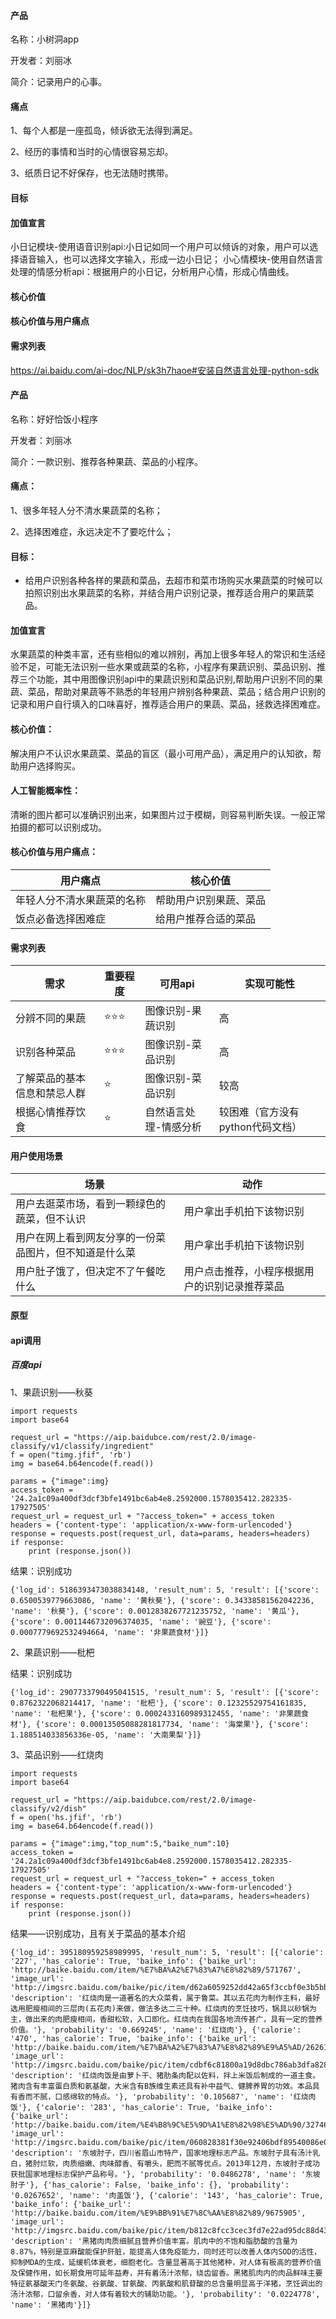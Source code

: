 #### 产品

名称：小树洞app

开发者：刘丽冰

简介：记录用户的心事。

#### 痛点

1、每个人都是一座孤岛，倾诉欲无法得到满足。
 
2、经历的事情和当时的心情很容易忘却。

3、纸质日记不好保存，也无法随时携带。

#### 目标



#### 加值宣言

小日记模块-使用语音识别api:小日记如同一个用户可以倾诉的对象，用户可以选择语音输入，也可以选择文字输入，形成一边小日记；
小心情模块-使用自然语言处理的情感分析api：根据用户的小日记，分析用户心情，形成心情曲线。

#### 核心价值

#### 核心价值与用户痛点

#### 需求列表



https://ai.baidu.com/ai-doc/NLP/sk3h7haoe#安装自然语言处理-python-sdk





















#### 产品

名称：好好恰饭小程序

开发者：刘丽冰

简介：一款识别、推荐各种果蔬、菜品的小程序。

#### 痛点：

1、很多年轻人分不清水果蔬菜的名称；

2、选择困难症，永远决定不了要吃什么；


#### 目标：

- 给用户识别各种各样的果蔬和菜品，去超市和菜市场购买水果蔬菜的时候可以拍照识别出水果蔬菜的名称，并结合用户识别记录，推荐适合用户的果蔬菜品。

#### 加值宣言

水果蔬菜的种类丰富，还有些相似的难以辨别，再加上很多年轻人的常识和生活经验不足，可能无法识别一些水果或蔬菜的名称，小程序有果蔬识别、菜品识别、推荐三个功能，其中用图像识别api中的果蔬识别和菜品识别,帮助用户识别不同的果蔬、菜品，帮助对果蔬等不熟悉的年轻用户辨别各种果蔬、菜品；结合用户识别的记录和用户自行填入的口味喜好，推荐适合用户的果蔬、菜品，拯救选择困难症。

#### 核心价值：

解决用户不认识水果蔬菜、菜品的盲区（最小可用产品），满足用户的认知欲，帮助用户选择购买。

#### 人工智能概率性：

清晰的图片都可以准确识别出来，如果图片过于模糊，则容易判断失误。一般正常拍摄的都可以识别成功。

#### 核心价值与用户痛点：

| 用户痛点                         |核心价值          |
| ---------------------------- |----------------- |
| 年轻人分不清水果蔬菜的名称        |帮助用户识别果蔬、菜品 |
| 饭点必备选择困难症  | 给用户推荐合适的菜品 |

#### 需求列表

| 需求                         | 重要程度 | 可用api           |实现可能性|
| ---------------------------- | -------- | ----------------- | ----------------- |
| 分辨不同的果蔬               | ⭐⭐⭐   | 图像识别-果蔬识别 |高|
| 识别各种菜品         | ⭐⭐⭐      | 图像识别-菜品识别 |高|
| 了解菜品的基本信息和禁忌人群         | ⭐      | 图像识别-菜品识别 |较高|
| 根据心情推荐饮食         | ⭐      | 自然语言处理-情感分析 |较困难（官方没有python代码文档）|


#### 用户使用场景

| 场景                         | 动作 | 
| ---------------------------- | -------- | 
| 用户去逛菜市场，看到一颗绿色的蔬菜，但不认识  | 用户拿出手机拍下该物识别  |
| 用户在网上看到网友分享的一份菜品图片，但不知道是什么菜     | 用户拿出手机拍下该物识别      | 
| 用户肚子饿了，但决定不了午餐吃什么| 用户点击推荐，小程序根据用户的识别记录推荐菜品|
#### 原型

#### api调用

##### 百度api

1、果蔬识别——秋葵
```
import requests
import base64

request_url = "https://aip.baidubce.com/rest/2.0/image-classify/v1/classify/ingredient"
f = open("timg.jfif", 'rb')
img = base64.b64encode(f.read())

params = {"image":img}
access_token = '24.2a1c09a400df3dcf3bfe1491bc6ab4e8.2592000.1578035412.282335-17927505'
request_url = request_url + "?access_token=" + access_token
headers = {'content-type': 'application/x-www-form-urlencoded'}
response = requests.post(request_url, data=params, headers=headers)
if response:
    print (response.json())
```
结果：识别成功
```
{'log_id': 5186393473038834148, 'result_num': 5, 'result': [{'score': 0.6500539779663086, 'name': '黄秋葵'}, {'score': 0.34338581562042236, 'name': '秋葵'}, {'score': 0.0012838267721235752, 'name': '黄瓜'}, {'score': 0.0011446732096374035, 'name': '豌豆'}, {'score': 0.0007779692532494664, 'name': '非果蔬食材'}]}
```

2、果蔬识别——枇杷

结果：识别成功
```
{'log_id': 2907733790495041515, 'result_num': 5, 'result': [{'score': 0.8762322068214417, 'name': '枇杷'}, {'score': 0.12325529754161835, 'name': '枇杷果'}, {'score': 0.0002433160989312455, 'name': '非果蔬食材'}, {'score': 0.00013505088281817734, 'name': '海棠果'}, {'score': 1.188514033856336e-05, 'name': '大南果梨'}]}
```
3、菜品识别——红烧肉
```
import requests
import base64

request_url = "https://aip.baidubce.com/rest/2.0/image-classify/v2/dish"
f = open('hs.jfif', 'rb')
img = base64.b64encode(f.read())

params = {"image":img,"top_num":5,"baike_num":10}
access_token = '24.2a1c09a400df3dcf3bfe1491bc6ab4e8.2592000.1578035412.282335-17927505'
request_url = request_url + "?access_token=" + access_token
headers = {'content-type': 'application/x-www-form-urlencoded'}
response = requests.post(request_url, data=params, headers=headers)
if response:
    print (response.json())
```
结果——识别成功，且有关于菜品的基本介绍
```
{'log_id': 395180959258989995, 'result_num': 5, 'result': [{'calorie': '227', 'has_calorie': True, 'baike_info': {'baike_url': 'http://baike.baidu.com/item/%E7%BA%A2%E7%83%A7%E8%82%89/571767', 'image_url': 'http://imgsrc.baidu.com/baike/pic/item/d62a6059252dd42a65f3ccbf0e3b5bb5c9eab828.jpg', 'description': '红烧肉是一道著名的大众菜肴，属于鲁菜。其以五花肉为制作主料，最好选用肥瘦相间的三层肉(五花肉)来做，做法多达二三十种。红烧肉的烹饪技巧，锅具以砂锅为主，做出来的肉肥瘦相间，香甜松软，入口即化。红烧肉在我国各地流传甚广，具有一定的营养价值。'}, 'probability': '0.669245', 'name': '红烧肉'}, {'calorie': '470', 'has_calorie': True, 'baike_info': {'baike_url': 'http://baike.baidu.com/item/%E7%BA%A2%E7%83%A7%E8%82%89%E9%A5%AD/2626130', 'image_url': 'http://imgsrc.baidu.com/baike/pic/item/cdbf6c81800a19d8dbc786ab3dfa828ba71e4653.jpg', 'description': '红烧肉饭是由萝卜干、猪肋条肉配以佐料，拌上米饭后制成的一道主食。猪肉含有丰富蛋白质和氨基酸，大米含有B族维生素还具有补中益气、健脾养胃的功效。本品具有香而不腻，口感绵软的特点。'}, 'probability': '0.105687', 'name': '红烧肉饭'}, {'calorie': '283', 'has_calorie': True, 'baike_info': {'baike_url': 'http://baike.baidu.com/item/%E4%B8%9C%E5%9D%A1%E8%82%98%E5%AD%90/327468', 'image_url': 'http://imgsrc.baidu.com/baike/pic/item/060828381f30e92406bdf89540086e061d95f77d.jpg', 'description': '东坡肘子，四川省眉山市特产，国家地理标志产品。东坡肘子具有汤汁乳白，猪肘烂软，肉质细嫩、肉味醇香、有嚼头，肥而不腻等优点。2013年12月，东坡肘子成功获批国家地理标志保护产品称号。'}, 'probability': '0.0486278', 'name': '东坡肘子'}, {'has_calorie': False, 'baike_info': {}, 'probability': '0.0267652', 'name': '肉盖饭'}, {'calorie': '143', 'has_calorie': True, 'baike_info': {'baike_url': 'http://baike.baidu.com/item/%E9%BB%91%E7%8C%AA%E8%82%89/9675905', 'image_url': 'http://imgsrc.baidu.com/baike/pic/item/b812c8fcc3cec3fd7e22ad95dc88d43f87942735.jpg', 'description': '黑猪肉肉质细腻且营养价值丰富。肌肉中的不饱和脂肪酸的含量为8.87%，特别是亚麻酸能保护肝脏，能提高人体免疫能力，同时还可以改善人体内SOD的活性，抑制MDA的生成，延缓机体衰老，细胞老化。含量显著高于其他猪种，对人体有极高的营养价值及保健作用，如长期食用可延年益寿，并有着汤汁浓郁，绕齿留香。黑猪肌肉内的肉品鲜味主要特征氨基酸天门冬氨酸、谷氨酸、甘氨酸、丙氨酸和肌苷酸的总含量明显高于洋猪，烹饪调出的汤汁浓郁，口留余香，对人体有着较大的辅助功能。'}, 'probability': '0.0224778', 'name': '黑猪肉'}]}
```

